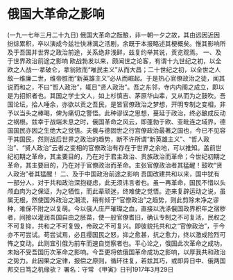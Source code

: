 # 俄国大革命之影响
(一九一七年三月二十九日)
俄国大革命之酝酿，非一朝一夕之故，其由远因近因纷综累积，卒以演成今兹壮快淋漓之活剧，余既于本报略述其梗概矣。惟其影响所及于吾国并世界之政治前途，关系绝非浅鲜，兹复约举其说，贡览观焉。
一、及于世界政治前途之影响
欧战勃发以来，颇闻世之论客，有谓十九世纪之初，以全欧之人战一·拿破仑，拿翁败而“唯民主义”从而大昌；二十世纪之初，以全世之人敌一维廉二世，维帝胜而“新英雄主义”必从而崛起。于是热心官僚政治之徒，闻其说而和之，不曰“哲人政治”，辄日“贤人政治”。吾之东邻，寺内内阁之成立，即以是为招帜者也。其国之学士文人，如上杉慎吉、茅原华山辈，又从而为之鼓吹。吾国论坛，拾人唾余，亦欲以贡之吾民，是皆官僚政治之梦想，开明专制之变相，非予以当头之棒喝，俾为痛切之警悟。此种谬误之思想，蔓延于政治，终必酿成反动之祸根。兹幸于战端未息之时，俄国革命之风云，即蓬勃于欧、亚毗连之域界，德国国民亦因之生绝大之觉悟。夫俄与德固世之行宫僚政治最著之国也，今已不见容于其国民，然则战后世界之政治的趋势，断不许所谓“新英雄主义”、“哲人政治”、“贤人政治”云者之变相的官僚政治有存在于世界之余地，可以推知。盖前世纪初期之革命，其主要目的，乃在对于君主政治、贵族政治而革命；今世纪初期之革命，其主要目的，乃在对于官僚政治而革命。主张官僚政治者其猛醒！鼓吹“贤人政治”者其猛醒！
二、及于中国政治前途之影响
吾国改建共和以来，国中犹有一部分人，对于共和政治深抱疑虑，此无须讳言者也。虽一再革命，国民不惜以头颅血肉为之保证，为之牺性，而此辈顽迷，终难使之觉悟。迩来复辟运动之说，虽属无根，然使国外政治之潮流，稍有倾于“官僚政治”之趋势，则此剪除未净之谬种，难保不附之以复萌。今以俄人庄严璀璨之血，直接以洗涤俄国政界积年之宿秽者，间接以灌润吾国自由之胚苗，使一般官僚耆旧，确认专制之不可复活，民权之不可复抑，共和之不可复毁，帝政之不可复兴。即彼貌托共和之“官僚政治”，于今亦不可尝试。苟尝试焉，必且撄国民之怒，抑之愈甚，抗之愈力，终以激成险烈可怖之变动。此则宜引俄为前车而速自觉察者也。平心论之，俄国此次革命之成功，未始不受吾国历次革命之影响。今吾更将依俄国革命成功之影响，以厚我共和政治之势力。此因果之定律，报偿之原则，循环往复，若兹其巧，或即异日中、俄两国邦交日笃之机缘欤？
署名：守常
《甲寅》日刊1917年3月29日
